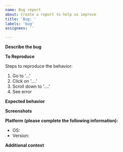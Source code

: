 ```yaml
---
name: Bug report
about: Create a report to help us improve
title: 'Bug: '
labels: 'bug'
assignees: ''

---
```


**Describe the bug**

<!-- A clear and concise description of what the bug is. -->

**To Reproduce**

Steps to reproduce the behavior:
1. Go to '...'
2. Click on '....'
3. Scroll down to '....'
4. See error

**Expected behavior**

<!-- A clear and concise description of what you expected to happen. -->

**Screenshots**

<!-- If applicable, add screenshots to help explain your problem. -->

**Platform (please complete the following information):**

- OS: <!-- [e.g. Windows 10 21H2] -->
- Version: <!-- [e.g. 0.1.0] -->

**Additional context**

<!-- Add any other context about the problem here. -->
